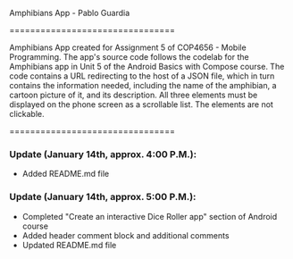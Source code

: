 Amphibians App - Pablo Guardia

================================

Amphibians App created for Assignment 5 of COP4656 - Mobile Programming.
The app's source code follows the codelab for the Amphibians app in Unit 5 of the Android Basics with Compose course. The code contains a URL redirecting to the host of a JSON file, which in turn contains the information needed, including the name of the amphibian, a cartoon picture of it, and its description. All three elements must be displayed on the phone screen as a scrollable list. The elements are not clickable.

================================

<h3>Update (January 14th, approx. 4:00 P.M.):</h3>

- Added README.md file

<h3>Update (January 14th, approx. 5:00 P.M.):</h3>

- Completed "Create an interactive Dice Roller app" section of Android course
- Added header comment block and additional comments
- Updated README.md file